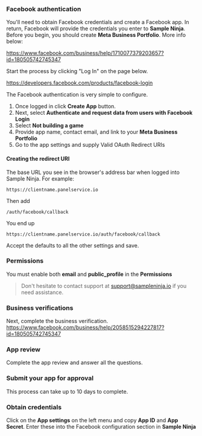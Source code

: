 ### Facebook authentication

You'll need to obtain Facebook credentials and create a Facebook app. In return, Facebook will provide the credentials you enter to **Sample Ninja**. Before you begin, you should create **Meta Business Portfolio**. More info below:

https://www.facebook.com/business/help/1710077379203657?id=180505742745347

Start the process by clicking "Log In" on the page below.

https://developers.facebook.com/products/facebook-login

The Facebook authentication is very simple to configure.

1) Once logged in click **Create App** button.
2) Next, select **Authenticate and request data from users with Facebook Login**
3) Select **Not building a game**
4) Provide app name, contact email, and link to your **Meta Business Portfolio**
5) Go to the app settings and supply Valid OAuth Redirect URIs

#### Creating the redirect URI

The base URL you see in the browser's address bar when logged into Sample Ninja. For example:
```
https://clientname.panelservice.io
```
Then add
```
/auth/facebook/callback
```
You end up 
```
https://clientname.panelservice.io/auth/facebook/callback
```
Accept the defaults to all the other settings and save.

### Permissions
You must enable both **email** and **public_profile** in the **Permissions**

> Don't hesitate to contact support at support@sampleninja.io if you need assistance.

### Business verifications
Next, complete the business verification.
https://www.facebook.com/business/help/2058515294227817?id=180505742745347

### App review
Complete the app review and answer all the questions.

### Submit your app for approval
This process can take up to 10 days to complete.

### Obtain credentials
Click on the **App settings** on the left menu and copy **App ID** and **App Secret**. Enter these into the Facebook configuration section in **Sample Ninja**
